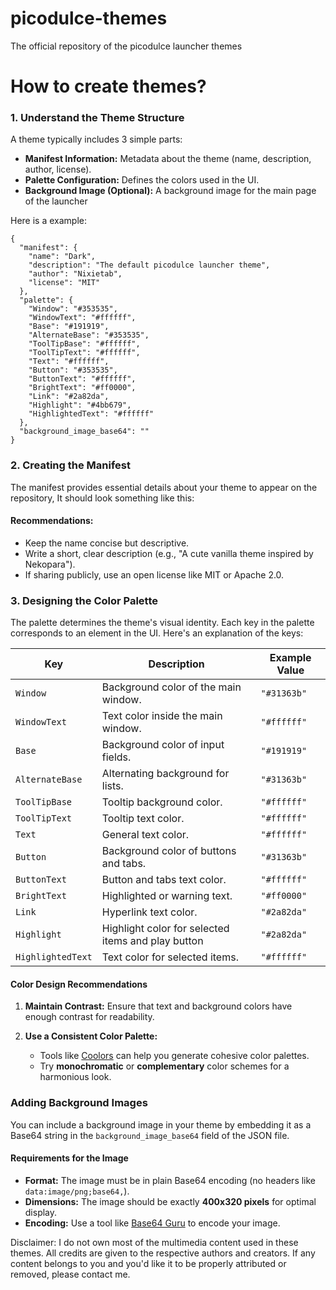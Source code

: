# picodulce-themes
The official repository of the picodulce launcher themes

# How to create themes?

### **1. Understand the Theme Structure**

A theme typically includes 3 simple parts:

-   **Manifest Information:** Metadata about the theme (name, description, author, license).
-   **Palette Configuration:** Defines the colors used in the UI.
-   **Background Image (Optional):** A background image for the main page of the launcher

Here is a example:

    {
      "manifest": {
        "name": "Dark",
        "description": "The default picodulce launcher theme",
        "author": "Nixietab",
        "license": "MIT"
      },
      "palette": {
        "Window": "#353535",
        "WindowText": "#ffffff",
        "Base": "#191919",
        "AlternateBase": "#353535",
        "ToolTipBase": "#ffffff",
        "ToolTipText": "#ffffff",
        "Text": "#ffffff",
        "Button": "#353535",
        "ButtonText": "#ffffff",
        "BrightText": "#ff0000",
        "Link": "#2a82da",
        "Highlight": "#4bb679",
        "HighlightedText": "#ffffff"
      },
      "background_image_base64": ""
    }

### **2. Creating the Manifest**
The manifest provides essential details about your theme to appear on the repository, It should look something like this:


#### **Recommendations:**

-   Keep the name concise but descriptive.
-   Write a short, clear description (e.g., "A cute vanilla theme inspired by Nekopara").
-   If sharing publicly, use an open license like MIT or Apache 2.0.

### **3. Designing the Color Palette**

The palette determines the theme's visual identity. Each key in the palette corresponds to an element in the UI. Here's an explanation of the keys:

| **Key**            | **Description**                              | **Example Value** |
|---------------------|----------------------------------------------|-------------------|
| `Window`           | Background color of the main window.                        | `"#31363b"`       |
| `WindowText`       | Text color inside the main window.                          | `"#ffffff"`       |
| `Base`             | Background color of input fields.                           | `"#191919"`       |
| `AlternateBase`    | Alternating background for lists.                           | `"#31363b"`       |
| `ToolTipBase`      | Tooltip background color.                                   | `"#ffffff"`       |
| `ToolTipText`      | Tooltip text color.                                         | `"#ffffff"`       |
| `Text`             | General text color.                                         | `"#ffffff"`       |
| `Button`           | Background color of buttons and tabs.                       | `"#31363b"`       |
| `ButtonText`       | Button and tabs text color.                                 | `"#ffffff"`       |
| `BrightText`       | Highlighted or warning text.                                | `"#ff0000"`       |
| `Link`             | Hyperlink text color.                                       | `"#2a82da"`       |
| `Highlight`        | Highlight color for selected items and play button          | `"#2a82da"`       |
| `HighlightedText`  | Text color for selected items.                              | `"#ffffff"`       |


#### **Color Design Recommendations**
    
1.  **Maintain Contrast:** Ensure that text and background colors have enough contrast for readability.
    
2.  **Use a Consistent Color Palette:**
    
    -   Tools like [Coolors](https://coolors.co) can help you generate cohesive color palettes.
    -   Try **monochromatic** or **complementary** color schemes for a harmonious look.
 

### Adding Background Images
You can include a background image in your theme by embedding it as a Base64 string in the `background_image_base64` field of the JSON file.

#### Requirements for the Image
- **Format:** The image must be in plain Base64 encoding (no headers like `data:image/png;base64,`).
- **Dimensions:** The image should be exactly **400x320 pixels** for optimal display.
- **Encoding:** Use a tool like [Base64 Guru](https://base64.guru/converter/encode/image) to encode your image.





Disclaimer:
I do not own most of the multimedia content used in these themes. All credits are given to the respective authors and creators. If any content belongs to you and you'd like it to be properly attributed or removed, please contact me.
